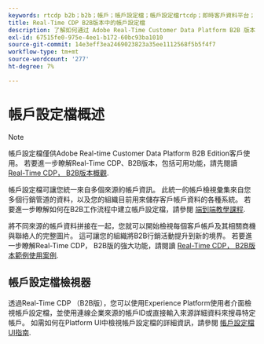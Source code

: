```yaml
---
keywords: rtcdp b2b；b2b；帳戶；帳戶設定檔；帳戶設定檔rtcdp；即時客戶資料平台；
title: Real-Time CDP B2B版本中的帳戶設定檔
description: 了解如何通过 Adobe Real-Time Customer Data Platform B2B 版本，可使用帐户配置文件从多个来源统一帐户信息。
exl-id: 67515fe0-975e-4ee1-b172-60bc93ba1010
source-git-commit: 14e3eff3ea2469023823a35ee1112568f5b5f4f7
workflow-type: tm+mt
source-wordcount: '277'
ht-degree: 7%

---
```


# 帳戶設定檔概述

>[!NOTE]
>
>帳戶設定檔僅供Adobe Real-time Customer Data Platform B2B Edition客戶使用。 若要進一步瞭解Real-Time CDP、B2B版本，包括可用功能，請先閱讀 [Real-Time CDP， B2B版本概觀](../b2b-overview.md).

帳戶設定檔可讓您統一來自多個來源的帳戶資訊。 此統一的帳戶檢視彙集來自您多個行銷管道的資料，以及您的組織目前用來儲存客戶帳戶資料的各種系統。 若要進一步瞭解如何在B2B工作流程中建立帳戶設定檔，請參閱 [端到端教學課程](../b2b-tutorial.md).

將不同來源的帳戶資料拼接在一起，您就可以開始檢視每個客戶帳戶及其相關商機與聯絡人的完整圖片。 這可讓您的組織將B2B行銷活動提升到新的境界。 若要進一步瞭解Real-Time CDP， B2B版的強大功能，請閱讀 [Real-Time CDP， B2B版本範例使用案例](../b2b-use-case.md).

## 帳戶設定檔檢視器

透過Real-Time CDP （B2B版），您可以使用Experience Platform使用者介面檢視帳戶設定檔，並使用連線企業來源的帳戶ID或直接輸入來源詳細資料來搜尋特定帳戶。 如需如何在Platform UI中檢視帳戶設定檔的詳細資訊，請參閱 [帳戶設定檔UI指南](account-profile-ui-guide.md).
